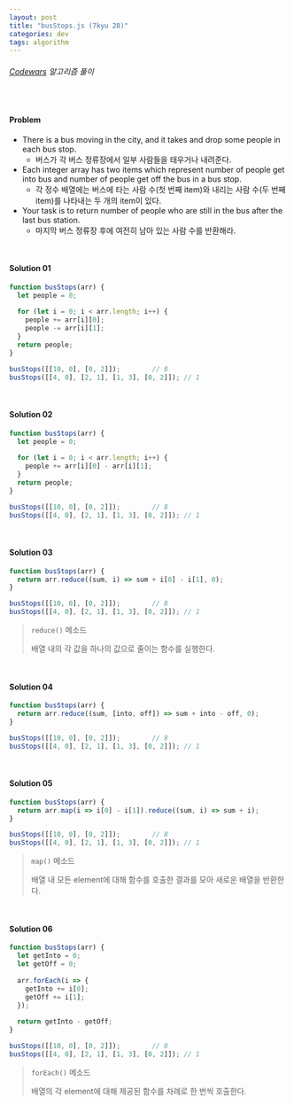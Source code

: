 ```yaml
---
layout: post
title: "busStops.js (7kyu 28)"
categories: dev
tags: algorithm
---
```


###### [Codewars](https://www.codewars.com) 알고리즘 풀이

<br>

#### Problem

- There is a bus moving in the city, and it takes and drop some people in each bus stop.
  - 버스가 각 버스 정류장에서 일부 사람들을 태우거나 내려준다.
- Each integer array has two items which represent number of people get into bus and number of people get off the bus in a bus stop.
  - 각 정수 배열에는 버스에 타는 사람 수(첫 번째 item)와 내리는 사람 수(두 번째 item)를 나타내는 두 개의 item이 있다.
- Your task is to return number of people who are still in the bus after the last bus station.
  - 마지막 버스 정류장 후에 여전히 남아 있는 사람 수를 반환해라.

<br>

#### Solution 01

```js
function busStops(arr) {
  let people = 0;
  
  for (let i = 0; i < arr.length; i++) {
    people += arr[i][0];
    people -= arr[i][1];
  }
  return people;
}

busStops([[10, 0], [0, 2]]);		// 8
busStops([[4, 0], [2, 1], [1, 3], [0, 2]]);	// 1
```

<br>

#### Solution 02

```js
function busStops(arr) {
  let people = 0;
  
  for (let i = 0; i < arr.length; i++) {
    people += arr[i][0] - arr[i][1];
  }
  return people;
}

busStops([[10, 0], [0, 2]]);		// 8
busStops([[4, 0], [2, 1], [1, 3], [0, 2]]);	// 1
```

<br>

#### Solution 03

```js
function busStops(arr) {
  return arr.reduce((sum, i) => sum + i[0] - i[1], 0);
}

busStops([[10, 0], [0, 2]]);		// 8
busStops([[4, 0], [2, 1], [1, 3], [0, 2]]);	// 1
```

> `reduce()` 메소드
>
> 배열 내의 각 값을 하나의 값으로 줄이는 함수를 실행한다.

<br>

#### Solution 04

```js
function busStops(arr) {
  return arr.reduce((sum, [into, off]) => sum + into - off, 0);
}

busStops([[10, 0], [0, 2]]);		// 8
busStops([[4, 0], [2, 1], [1, 3], [0, 2]]);	// 1
```

<br>

#### Solution 05

```js
function busStops(arr) {
  return arr.map(i => i[0] - i[1]).reduce((sum, i) => sum + i);
}

busStops([[10, 0], [0, 2]]);		// 8
busStops([[4, 0], [2, 1], [1, 3], [0, 2]]);	// 1
```

> `map()` 메소드
>
> 배열 내 모든 element에 대해 함수를 호출한 결과를 모아 새로운 배열을 반환한다.

<br>

#### Solution 06

```js
function busStops(arr) {
  let getInto = 0;
  let getOff = 0;
  
  arr.forEach(i => {
    getInto += i[0];
    getOff += i[1];
  });
  
  return getInto - getOff;
}

busStops([[10, 0], [0, 2]]);		// 8
busStops([[4, 0], [2, 1], [1, 3], [0, 2]]);	// 1
```

> `forEach()` 메소드
>
> 배열의 각 element에 대해 제공된 함수를 차례로 한 번씩 호출한다.

<br>